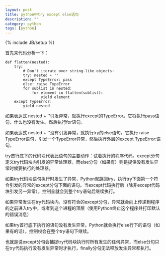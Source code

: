 ```yaml
---
layout: post
title: python中try except else语句
description: ""
category: python
tags: [python]
---
```

{% include JB/setup %}

首先来代码分析一下：

	def flatten(nested):
		try:
			# Don't iterate over string-like objects:
			try: nested + ''
			except TypeError: pass
			else: raise TypeError
			for sublist in nested:
				for element in flatten(sublist):
					yield element
		except TypeError:
			yield nested
如果表达式 nested + ''引发异常，就执行except的TypeError。它将执行pass语句，什么也没有发生。然后执行for语句。

如果表达式 nested + ''没有引发异常，就执行try的else语句。它执行 raise TypeError语句，引发一个TypeError异常，然后执行外层的except TypeError:语句。

try首行底下的代码块代表此语句的主要动作：试着执行的程序代码。except分句定义try代码块内引发的异常处理器，而else分句（如果有）则是提供没有发生异常时候要执行的处理器。

如果try代码块语句执行时发生了异常，Python就跳回try，执行try下面第一个符合引发的异常的except分句下面的语句。当except代码执行后（除非except代码块引发另一异常），控制全就会到整个try语句后继续执行。

如果异常发生在try代码块内，没有符合的except分句，异常就会向上传递到程序的之前进入try中，或者到这个进程的顶层（使用Python终止这个程序并打印默认的错误消息）

如果try首行底下执行的语句没有发生异常，Python就会执行else行下的语句（如果有的话），控制权会在整个try语句下继续。

也就是说except分句会捕捉try代码块执行时所有发生的任何异常，而else分句只在try代码执行没有发生异常时才执行，finally分句无法释放发生异常都执行。
